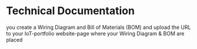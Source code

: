 # Technical Documentation

you create a Wiring Diagram and Bill of Materials (BOM) and upload the URL to your IoT-portfolio website-page where your Wiring Diagram & BOM are placed